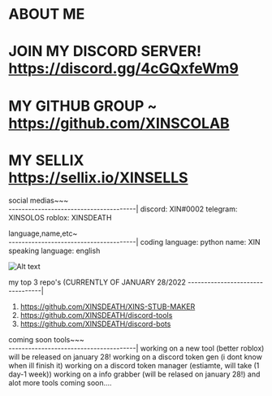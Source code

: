 # ABOUT ME 
# JOIN MY DISCORD SERVER! https://discord.gg/4cGQxfeWm9
# MY GITHUB GROUP ~ https://github.com/XINSCOLAB
# MY SELLIX https://sellix.io/XINSELLS


social medias~~~  
---------------------------------------|
discord: XIN#0002
telegram: XINSOLOS
roblox: XINSDEATH


language,name,etc~   
---------------------------------------|
coding language: python
name: XIN
speaking language: english

![ Alt text](XIN.gif)

my top 3 repo's (CURRENTLY OF JANUARY 28/2022
---------------------------------|
1. https://github.com/XINSDEATH/XINS-STUB-MAKER
2. https://github.com/XINSDEATH/discord-tools
3. https://github.com/XINSDEATH/discord-bots


 coming soon tools~~~   
---------------------------------------|
working on a new tool (better roblox) will be released on january 28!
working on a discord token gen (i dont know when ill finish it)
working on a discord token manager (estiamte, will take (1 day-1 week))
working on a info grabber (will be relased on january 28!)
and alot more tools coming soon....







